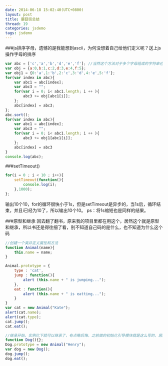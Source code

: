 ```yaml
---
date: 2014-06-18 15:02:40(UTC+0800)
layout: post
title: 蘑菇街总结
thread: 19
categories: jsdemo
tags: jsdemo
---
```


###js排序字母，遗憾的是我能想到ascii，为何没想着自己给他们定义呢？送上js操作字母的排序

```javascript
var abc = ['c','a','b','d','e','f']; //当然这个方法对于多个字母组成的字符串也是可以的
var obj = {a:0,b:1,c:2,d:3,e:4,f:5}; 
var obj1 = {0:'a',1:'b',2:'c',3:'d',4:'e',5:'f'}; 
for(var index in abc){ 
	var abc1 = abc[index]; 
	var abc3 = ""; 
	for(var i = 0; i< abc1.length; i ++ ){ 
		abc3 += obj[abc1[i]]; 
	}; 
	abc[index] = abc3;
};
abc.sort();
for(var index in abc){ 
	var abc1 = abc[index]; 
	var abc3 = ""; 
	for(var i = 0; i< abc1.length; i ++ ){ 
		abc3 += obj1[abc1[i]]; 
	}; 
	abc[index] = abc3 
}
console.log(abc);
```

###setTimeout()

```javascript
for(i = 0 ; i < 10 ; i++){
	setTimeout(function(){
		console.log(i);
	},1000);
};
```

输出10个10，for的循环很快小于1s，但是setTimeout是异步的，当1s后，循环结束，并且i已经为10了，所以输出10个10。
ps：将1s缩短也是同样的结果。

###原型和继承
回去翻了翻书，原来我的项目里都在用这个，居然这个就是原型和继承，所以书还是得往细了看，别不知道自己码的是什么，也不知道为什么这个码

```javascript
//创建一个类并定义属性和方法
function Animal(name){
    this.name = name;
}

Animal.prototype = {   
    type : 'cat',
    jump : function(){
        alert (this.name + " is jumping...");
    },
    eat : function(){
        alert (this.name + " is eatting...");            
    }
}
var cat = new Animal("Kate");
alert(cat.name);
alert(cat.type);
cat.jump();
cat.eat();

//继承开始，实例化下就可以继承了，有点略后悔，之前做的初始化引导模块就是这么写的，居然不知道这就是原型和继承
function Dog(){};
Dog.prototype = new Animal("Henry");
var dog = new Dog();
dog.jump();
dog.eat();
```
